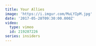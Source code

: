 ```yaml
---
title: Your Allies
image: 'https://i.imgur.com/MuLYIpM.jpg'
date: '2017-05-28T09:30:00.000Z'
video:
  type: vimeo
  id: 219287226
series: insiders
---
```


